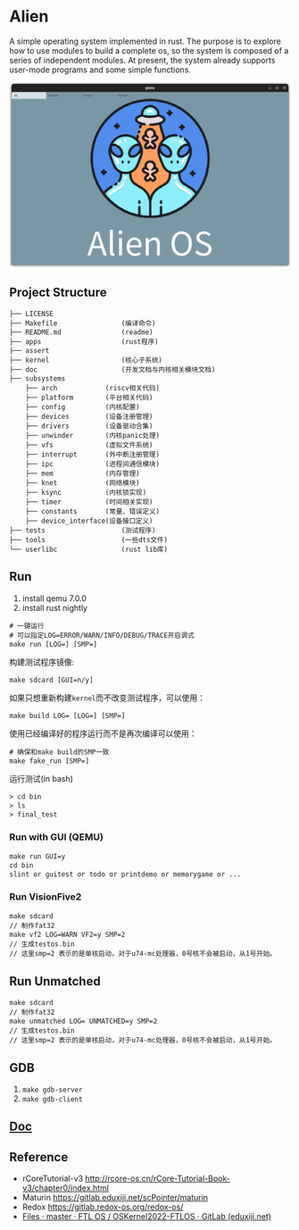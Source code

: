 # Alien

A simple operating system implemented in rust. The purpose is to explore how to use modules to build a complete os, so the system is composed of a series of independent modules. At present, the system already supports user-mode programs and some simple functions.

<img src="assert/image-20230815132104606.png" alt="image-20230815132104606" style="zoom:50%;" />

## Project Structure

```
├── LICENSE
├── Makefile                (编译命令)
├── README.md               (readme)
├── apps                    (rust程序)
├── assert
├── kernel                  (核心子系统)
├── doc                     (开发文档与内核相关模块文档)
├── subsystems							
    ├── arch            (riscv相关代码)
    ├── platform        (平台相关代码)
    ├── config		    (内核配置)
    ├── devices         (设备注册管理)
    ├── drivers         (设备驱动合集)
    ├── unwinder        (内核panic处理)
    ├── vfs             (虚拟文件系统)
    ├── interrupt       (外中断注册管理)
    ├── ipc             (进程间通信模块)
    ├── mem          	(内存管理)
    ├── knet            (网络模块)
    ├── ksync           (内核锁实现)
    ├── timer           (时间相关实现)
    ├── constants		(常量、错误定义)
    ├── device_interface(设备接口定义)
├── tests                   (测试程序)
├── tools                   (一些dts文件)
└── userlibc                (rust lib库)
```



## Run

1. install qemu 7.0.0
2. install rust nightly

```
# 一键运行
# 可以指定LOG=ERROR/WARN/INFO/DEBUG/TRACE开启调式
make run [LOG=] [SMP=]
```

构建测试程序镜像:

```
make sdcard [GUI=n/y]
```

如果只想重新构建`kernel`而不改变测试程序，可以使用：

```
make build LOG= [LOG=] [SMP=]
```

使用已经编译好的程序运行而不是再次编译可以使用：

```
# 确保和make build的SMP一致
make fake_run [SMP=]
```

运行测试(in bash)

```
> cd bin
> ls
> final_test
```

### Run with GUI (QEMU)

```
make run GUI=y
cd bin
slint or guitest or todo or printdemo or memorygame or ...
```

### Run VisionFive2

```
make sdcard
// 制作fat32
make vf2 LOG=WARN VF2=y SMP=2
// 生成testos.bin
// 这里smp=2 表示的是单核启动，对于u74-mc处理器，0号核不会被启动，从1号开始。
```

## Run Unmatched

```
make sdcard
// 制作fat32
make unmatched LOG= UNMATCHED=y SMP=2
// 生成testos.bin
// 这里smp=2 表示的是单核启动，对于u74-mc处理器，0号核不会被启动，从1号开始。
```

## GDB

1. `make gdb-server`
2. `make gdb-client`

## [Doc](docs/doc/doc.md)



## Reference

- rCoreTutorial-v3 http://rcore-os.cn/rCore-Tutorial-Book-v3/chapter0/index.html
- Maturin https://gitlab.eduxiji.net/scPointer/maturin
- Redox https://gitlab.redox-os.org/redox-os/
- [Files · master · FTL OS / OSKernel2022-FTLOS · GitLab (eduxiji.net)](https://gitlab.eduxiji.net/DarkAngelEX/oskernel2022-ftlos/-/tree/master)

